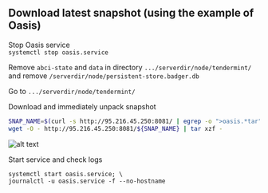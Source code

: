 ## Download latest snapshot (using the example of Oasis)  
Stop Oasis service  
`systemctl stop oasis.service`  

Remove `abci-state` and `data` in directory `.../serverdir/node/tendermint/` and remove `/serverdir/node/persistent-store.badger.db`  

Go to `.../serverdir/node/tendermint/`

Download and immediately unpack snapshot  
```bash
SNAP_NAME=$(curl -s http://95.216.45.250:8081/ | egrep -o ">oasis.*tar" | tr -d ">"); \
wget -O - http://95.216.45.250:8081/${SNAP_NAME} | tar xzf -
```
![alt text](https://github.com/c29r3/cosmos-snapshots/blob/main/2021-01-20_14-19.png?raw=true)

Start service and check logs  
```
systemctl start oasis.service; \
journalctl -u oasis.service -f --no-hostname
```
